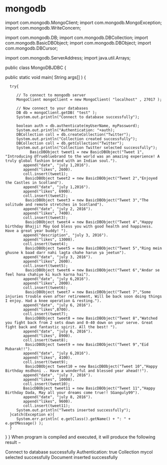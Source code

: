 # mongodb

import com.mongodb.MongoClient;
import com.mongodb.MongoException;
import com.mongodb.WriteConcern;

import com.mongodb.DB;
import com.mongodb.DBCollection;
import com.mongodb.BasicDBObject;
import com.mongodb.DBObject;
import com.mongodb.DBCursor;

import com.mongodb.ServerAddress;
import java.util.Arrays;

public class MongoDBJDBC {

   public static void main( String args[] ) {
	
      try{   
		
         // To connect to mongodb server
         MongoClient mongoClient = new MongoClient( "localhost" , 27017 );
			
         // Now connect to your databases
         DB db = mongoClient.getDB( "test" );
         System.out.println("Connect to database successfully");
			
         boolean auth = db.authenticate(myUserName, myPassword);
         System.out.println("Authentication: "+auth);  
         DBCollection coll = db.createCollection("Twitter");
         System.out.println("Collection created successfully");
         DBCollection coll = db.getCollection("Twitter");
         System.out.println("Collection Twitter selected successfully");
			   BasicDBObject tweet1 = new BasicDBObject("Tweet 1", "Introducing @Truebluebrand to the world was an amazing experience! A truly global fashion brand with an Indian soul.").
            append("date", "july 1,2016").
            append("likes", 2600).
            coll.insert(tweet1);
             BasicDBObject tweet2 = new BasicDBObject("Tweet 2","Enjoyed the Castles in Scotland").
            append("date", "july 1,2016").
            append("likes", 6900).
            coll.insert(tweet2);
             BasicDBObject tweet3 = new BasicDBObject("Tweet 3","The solitude and remote stretches in Scotland").
            append("date", "july 2, 2016").
            append("likes", 7400).
            coll.insert(tweet3);
             BasicDBObject tweet4 = new BasicDBObject("Tweet 4","Happy birthday Bhajji! May God bless you with good health and happiness. Have a great year buddy! ").
            append("description", "july 3, 2016").
            append("likes", 13000).
            coll.insert(tweet4);
             BasicDBObject tweet5 = new BasicDBObject("Tweet 5","Ring mein ghusne k baad darr nahi lagta chahe harun ya jeetun").
            append("date", "july 3, 2016").
            append("likes", 2600).
            coll.insert(tweet5);
             BasicDBObject tweet6 = new BasicDBObject("Tweet 6","Andar se feel hona chahiye ki kuch karna hai").
            append("date", "july 6,2016").
            append("likes", 2000).
            coll.insert(tweet6);
             BasicDBObject tweet7 = new BasicDBObject("Tweet 7","Some injuries trouble even after retirement, Will be back soon doing things I enjoy. Had a knee operation & resting.").
            append("date", "july 6, 2016").
            append("likes",8700).
            coll.insert(tweet7);
             BasicDBObject tweet8 = new BasicDBObject("Tweet 8","Watched you fight back from 2 sets down and 0-40 down on your serve. Great fight back and fantastic spirit. All the best! ").
            append("date", "july 6, 2016").
            append("likes", 8900).
            coll.insert(tweet8);
             BasicDBObject tweet9 = new BasicDBObject("Tweet 9","Eid Mubarak!!").
            append("date", "july 6,2016").
            append("likes", 4100).
            coll.insert(tweet9);
             BasicDBObject tweet10 = new BasicDBObject("Tweet 10","Happy Birthday msdhoni .. Have a wonderful and blessed year ahead!!").
            append("date", "july 7, 2016").
            append("likes", 10000).
            coll.insert(tweet10);
            BasicDBObject tweet11 = new BasicDBObject("Tweet 11","Happy Birthday Dada, May all your dreams come true!! SGanguly99").
            append("date", "july 8, 2016").
            append("likes", 9600).
            coll.insert(tweet11);
         System.out.println("Tweets inserted successfully");
      }catch(Exception e){
         System.err.println( e.getClass().getName() + ": " + e.getMessage() );
      }
   }
}
When program is compiled and executed, it will produce the following result −

Connect to database successfully
Authentication: true
Collection mycol selected successfully
Document inserted successfully
